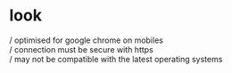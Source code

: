# look

/ optimised for google chrome on mobiles<br>
/ connection must be secure with https<br>
/ may not be compatible with the latest operating systems<br>
